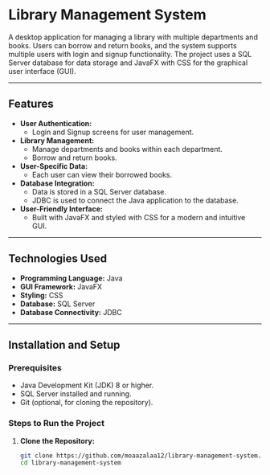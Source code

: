 # Library Management System

A desktop application for managing a library with multiple departments and books. Users can borrow and return books, and the system supports multiple users with login and signup functionality. The project uses a SQL Server database for data storage and JavaFX with CSS for the graphical user interface (GUI).

---

## Features
- **User Authentication:**
  - Login and Signup screens for user management.
- **Library Management:**
  - Manage departments and books within each department.
  - Borrow and return books.
- **User-Specific Data:**
  - Each user can view their borrowed books.
- **Database Integration:**
  - Data is stored in a SQL Server database.
  - JDBC is used to connect the Java application to the database.
- **User-Friendly Interface:**
  - Built with JavaFX and styled with CSS for a modern and intuitive GUI.

---

## Technologies Used
- **Programming Language:** Java
- **GUI Framework:** JavaFX
- **Styling:** CSS
- **Database:** SQL Server
- **Database Connectivity:** JDBC

---

## Installation and Setup

### Prerequisites
- Java Development Kit (JDK) 8 or higher.
- SQL Server installed and running.
- Git (optional, for cloning the repository).

### Steps to Run the Project
1. **Clone the Repository:**
   ```bash
   git clone https://github.com/moaazalaa12/library-management-system.git
   cd library-management-system
